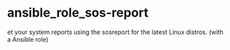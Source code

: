 # ansible_role_sos-report
et your system reports using the sosreport for the latest Linux distros. (with a Ansible role)
